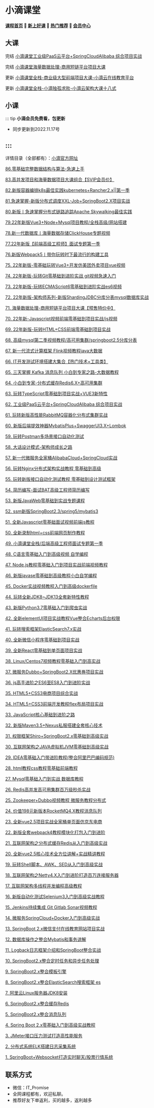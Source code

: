 # 小滴课堂

#### [**课程首页**](../../README.md) 💖 [**新上好课**](./xshk.md) 💖 [**热门推荐**](./rmtj.md) 💖 [**会员中心**](./vip.md)

## 大课

完结 [小滴课堂工业级PaaS云平台+SpringCloudAlibaba 综合项目实战](https://xdclass.net/#/coursedetail?video_id=62)

完结 [小滴课堂海量数据处理-商用短链平台项目大课](https://xdclass.net/#/coursedetail?video_id=71)

更新 [小滴课堂全栈-商业级大型前端项目大课-小滴云在线教育平台](https://xdclass.net/videoDetailsPage?id=84)

更新 [小滴课堂全栈-小滴独孤求败-小滴云架构大课十八式](https://xdclass.net/videoDetailsPage?id=85)

## 小课

::: tip
**小滴会员免费看，包更新**

- 同步更新到2022.11.17号

:::
------

详情目录（全部都有）：[小滴官方网址](https://xdclass.net/#/courselist)

[86.零基础完整数据结构与算法-急速上手](https://xdclass.net/videoDetailsPage?id=86)

[83.高并发项目和海量数据项目大课组合【SVIP会员价】](https://xdclass.net/#/coursedetail?video_id=83)

[82.新版容器编排k8s最佳实践kubernetes+Rancher2.x||第一季](https://xdclass.net/#/coursedetail?video_id=82)

[81.急速掌握-新版分布式调度XXL-Job+SpringBoot2.X项目实战](https://xdclass.net/#/coursedetail?video_id=81)

[80.新版丨急速掌握分布式链路追踪Apache Skywalking最佳实践](https://xdclass.net/#/coursedetail?video_id=80)

[79.22年新版Vue3+Node+Mysql项目教程/全栈高级/网站搭建](https://xdclass.net/#/coursedetail?video_id=79)

[78.新一代数据库丨海量数据存储ClickHouse专题视频](https://xdclass.net/#/coursedetail?video_id=78)

[77.22年新版【前端高级工程师】面试专题第一季](https://xdclass.net/#/coursedetail?video_id=77)

[76.新版Webpack5丨带你玩转时下最流行的构建工具](https://xdclass.net/#/coursedetail?video_id=76)

[75. 22年新版-零基础玩转Vue3+开发仿美团外卖项目vue视频](https://xdclass.net/#/coursedetail?video_id=75)

[74. 22年新版-玩转Git零基础到进阶实战 git视频急速入门](https://xdclass.net/#/coursedetail?video_id=74)

[73. 22年新版-玩转ECMAScript6零基础到进阶实战es6视频](https://xdclass.net/#/coursedetail?video_id=73)

[72. 22年新版-架构师系列-新版ShardingJDBC分库分表mysql数据库实战](https://xdclass.net/#/coursedetail?video_id=72)

[71. 海量数据处理-商用短链平台项目大课【预售特价中】](https://xdclass.net/#/coursedetail?video_id=71)

[70. 22年新-Javascript视频前端零基础到项目实战/js视频](https://xdclass.net/#/coursedetail?video_id=70)

[69. 22年新版-玩转HTML+CSS前端零基础到项目实战](https://xdclass.net/#/coursedetail?video_id=69)

[68. 高级mysql第二季视频教程/高可用集群/springboot2.5分库分表](https://xdclass.net/#/coursedetail?video_id=68)

[67. 新一代流式计算框架 Flink视频教程java大数据](https://xdclass.net/#/coursedetail?video_id=67)

[66. IT开发测试环境搭建大集合【热门技术+工具类】](https://xdclass.net/#/coursedetail?video_id=66)

[65. 三天掌握 Kafka 消息队列 小白到专家之路-大数据教程](https://xdclass.net/#/coursedetail?video_id=65)

[64. 小白到专家-分布式缓存Redis6.X+高可用集群](https://xdclass.net/#/coursedetail?video_id=64)

[63. 玩转TypeScript零基础到项目实战+VUE3新特性](https://xdclass.net/#/coursedetail?video_id=63)

[62. 工业级PaaS云平台+SpringCloudAlibaba 综合项目实战](https://xdclass.net/#/coursedetail?video_id=62)

[61. 玩转新版高性能RabbitMQ容器化分布式集群实战](https://xdclass.net/#/coursedetail?video_id=61)

[60. 新版后端提效神器MybatisPlus+SwaggerUI3.X+Lombok](https://xdclass.net/#/coursedetail?video_id=60)

[59. 玩转Postman多场景接口自动化测试](https://xdclass.net/#/coursedetail?video_id=59)

[58. 大话设计模式-架构师成长之路](https://xdclass.net/#/coursedetail?video_id=58)

[57. 新一代微服务全家桶AlibabaCloud+SpringCloud实战](https://xdclass.net/#/coursedetail?video_id=57)

[56. 玩转Nginx分布式架构实战教程 零基础到高级](https://xdclass.net/#/coursedetail?video_id=56)

[55. 玩转新版接口自动化测试教程 零基础到设计测试框架](https://xdclass.net/#/coursedetail?video_id=55)

[54. 简历编写-面试BAT高级工程师简历编写](https://xdclass.net/#/coursedetail?video_id=54)

[53. 新版JavaWeb零基础到实战专题课程](https://xdclass.net/#/coursedetail?video_id=53)

[52. ssm新版SpringBoot2.3/spring5/mybatis3](https://xdclass.net/#/coursedetail?video_id=52)

[51. 全新Javascript零基础面试视频前端js教程](https://xdclass.net/#/coursedetail?video_id=51)

[50. 全新录制html+css前端网页制作教程](https://xdclass.net/#/coursedetail?video_id=50)

[49. 小滴课堂全栈/后端高级工程师面试专题第一季](https://xdclass.net/#/coursedetail?video_id=49)

[48. C语言零基础入门到高级视频 自学编程](https://xdclass.net/#/coursedetail?video_id=48)

[47. Node.js教程零基础入门到项目实战前端视频教程](https://xdclass.net/#/coursedetail?video_id=47)

[46. 新版javase零基础到高级教程小白自学编程](https://xdclass.net/#/coursedetail?video_id=46)

[45. Docker实战视频教程入门到高级dockerfile](https://xdclass.net/#/coursedetail?video_id=45)

[44. 玩转全新JDK8~JDK13全套新特性教程](https://xdclass.net/#/coursedetail?video_id=44)

[43. 新版Python3.7零基础入门到爬虫实战](https://xdclass.net/#/coursedetail?video_id=43)

[42. 全新elementUI项目实战教程Vue整合Echarts后台权限](https://xdclass.net/#/coursedetail?video_id=42)

[41. 玩转搜索框架ElasticSearch7.x实战](https://xdclass.net/#/coursedetail?video_id=41)

[40. 全新微信小程序零基础到项目实战](https://xdclass.net/#/coursedetail?video_id=40)

[39. 全新React零基础到单页面项目实战](https://xdclass.net/#/coursedetail?video_id=39)

[38. Linux/Centos7视频教程零基础入门到高实战](https://xdclass.net/#/coursedetail?video_id=38)

[37. 微服务Dubbo+SpringBoot2.X优惠券项目实战](https://xdclass.net/#/coursedetail?video_id=37)

[36. js高手进阶之ES6至ES8入门到进阶实战](https://xdclass.net/#/coursedetail?video_id=36)

[35. HTML5+CSS3电商项目综合实战](https://xdclass.net/#/coursedetail?video_id=35)

[34. HTML5+CSS3前端开发教程flex布局项目实战](https://xdclass.net/#/coursedetail?video_id=34)

[33. JavaScript核心基础到进阶之路](https://xdclass.net/#/coursedetail?video_id=33)

[32. 新版Maven3.5+Nexus私服搭建全套核心技术](https://xdclass.net/#/coursedetail?video_id=32)

[31. 权限框架Shiro+SpringBoot2.x零基础到高级实战](https://xdclass.net/#/coursedetail?video_id=31)

[30. 互联网架构之JAVA虚拟机JVM零基础到高级实战](https://xdclass.net/#/coursedetail?video_id=30)

[29. IDEA零基础入门带进阶教程(整合阿里巴巴编码规范)](https://xdclass.net/#/coursedetail?video_id=29)

[28. html教程css教程零基础前端教程](https://xdclass.net/#/coursedetail?video_id=28)

[27. Mysql零基础入门到实战 数据库教程](https://xdclass.net/#/coursedetail?video_id=27)

[26. Redis高并发高可用集群百万级秒杀实战](https://xdclass.net/#/coursedetail?video_id=26)

[25. Zookeeper+Dubbo视频教程 微服务教程分布式](https://xdclass.net/#/coursedetail?video_id=25)

[24. 价值198元新版本RocketMQ4.X教程消息队列](https://xdclass.net/#/coursedetail?video_id=24)

[23. 全新vue2.5项目实战全家桶单页面仿京东电商](https://xdclass.net/#/coursedetail?video_id=23)

[22. 新版全套webpack4教程模块化打包入门到进阶](https://xdclass.net/#/coursedetail?video_id=22)

[21. 互联网架构之分布式缓存Redis从入门到高级实战](https://xdclass.net/#/coursedetail?video_id=21)

[20. 全新vue2.5核心技术全方位讲解+实战精讲教程](https://xdclass.net/#/coursedetail?video_id=20)

[19. 玩转Shell脚本、AWK、SED从入门到高级实战](https://xdclass.net/#/coursedetail?video_id=19)

[18. 互联网架构之Netty4.X入门到进阶打造百万连接服务器](https://xdclass.net/#/coursedetail?video_id=18)

[17. 互联网架构多线程并发编程高级教程](https://xdclass.net/#/coursedetail?video_id=17)

[16. 新版自动化测试Selenium3入门到高级实战教程](https://xdclass.net/#/coursedetail?video_id=16)

[15. Jenkins持续集成 Git Gitlab Sonar视频教程](https://xdclass.net/#/coursedetail?video_id=15)

[14. 微服务SpringCloud+Docker入门到高级实战](https://xdclass.net/#/coursedetail?video_id=14)

[13. SpringBoot 2.x微信支付在线教育网站项目实战](https://xdclass.net/#/coursedetail?video_id=13)

[12. 数据库操作之整合Mybatis和事务讲解](https://xdclass.net/#/coursedetail?video_id=12)

[11. Logback日志框架介绍和SpringBoot整合实战](https://xdclass.net/#/coursedetail?video_id=11)

[10. SpringBoot2.x整合定时任务和异步任务处理](https://xdclass.net/#/coursedetail?video_id=10)

[9. SpringBoot2.x整合模板引擎](https://xdclass.net/#/coursedetail?video_id=9)

[8. SpringBoot2.x整合ElasticSearch搜索框架 es](https://xdclass.net/#/coursedetail?video_id=8)

[7. 阿里云Linux服务器JDK8安装](https://xdclass.net/#/coursedetail?video_id=7)

[6. SpringBoot2.x整合缓存Redis](https://xdclass.net/#/coursedetail?video_id=6)

[5. SpringBoot2.x整合消息队列](https://xdclass.net/#/coursedetail?video_id=5)

[4. Spring Boot 2.x零基础入门到高级实战教程](https://xdclass.net/#/coursedetail?video_id=4)

[3. JMeter接口压力测试打造高性能服务](https://xdclass.net/#/coursedetail?video_id=3)

[2. 分布式系统ELK搭建日志采集系统](https://xdclass.net/#/coursedetail?video_id=2)

[1. SpringBoot+Websocket打造实时聊天/股票行情系统](https://xdclass.net/#/coursedetail?video_id=1)

## **联系方式**

-  微信：IT_Promise
-  全网课程都有，欢迎私聊。
-  推荐好友下单返利，买的越多，返利越多
